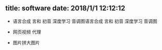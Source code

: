 title: software
date: 2018/1/1 12:12:12
---
* 语言合成 言和 初音  深度学习 音调图语言合成 言和 初音  深度学习 音调图

* 网页视频 代理

* 图片拼大图片




